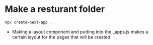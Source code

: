 
# Make a resturant folder

```bash
npx create-next-app .
```

* Making a layout component and putting into the _apps.js makes a certain layout for the pages that will be created


